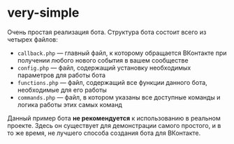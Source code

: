 # very-simple

Очень простая реализация бота. Структура бота состоит всего из четырех файлов:

* `callback.php` — главный файл, к которому обращается ВКонтакте при получении любого нового события в вашем сообществе
* `config.php` — файл, содержащий установку необходимых параметров для работы бота
* `functions.php` — файл, содержащий все функции данного бота, необходимые для его работы
* `commands.php` — файл, в котором указаны все доступные команды и логика работы этих самых команд

Данный пример бота **не рекомендуется** к использованию в реальном проекте. Здесь он существует для демонстрации самого простого, и в то же время, не лучшего способа создания бота для ВКонтакте.
